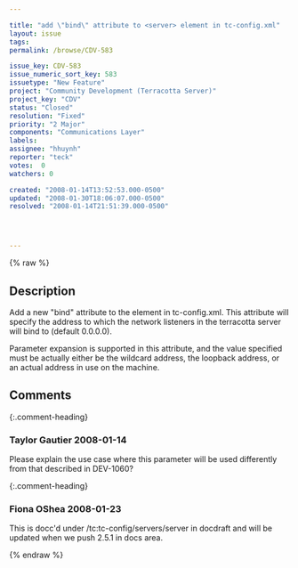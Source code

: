 ```yaml
---

title: "add \"bind\" attribute to <server> element in tc-config.xml"
layout: issue
tags: 
permalink: /browse/CDV-583

issue_key: CDV-583
issue_numeric_sort_key: 583
issuetype: "New Feature"
project: "Community Development (Terracotta Server)"
project_key: "CDV"
status: "Closed"
resolution: "Fixed"
priority: "2 Major"
components: "Communications Layer"
labels: 
assignee: "hhuynh"
reporter: "teck"
votes:  0
watchers: 0

created: "2008-01-14T13:52:53.000-0500"
updated: "2008-01-30T18:06:07.000-0500"
resolved: "2008-01-14T21:51:39.000-0500"




---
```


{% raw %}

## Description

<div markdown="1" class="description">

Add a new "bind" attribute to the <server> element in tc-config.xml. This attribute will specify the address to which the network listeners in the terracotta server will bind to (default 0.0.0.0). 

Parameter expansion is supported in this attribute, and the value specified must be actually either be the wildcard address, the loopback address, or an actual address in use on the machine.


</div>

## Comments


{:.comment-heading}
### **Taylor Gautier** <span class="date">2008-01-14</span>

<div markdown="1" class="comment">

Please explain the use case where this parameter will be used differently from that described in DEV-1060?

</div>


{:.comment-heading}
### **Fiona OShea** <span class="date">2008-01-23</span>

<div markdown="1" class="comment">

This is docc'd under /tc:tc-config/servers/server in docdraft and will be updated when we push 2.5.1 in docs area.

</div>



{% endraw %}
